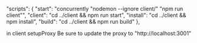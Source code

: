 
  "scripts": {
    "start": "concurrently \"nodemon --ignore client/\" \"npm run client\"",
    "client": "cd ../client && npm run start",
    "install": "cd ../client && npm install",
    "build": "cd ../client && npm run build"
  },


in client setupProxy
Be sure to update the proxy to "http://localhost:3001"